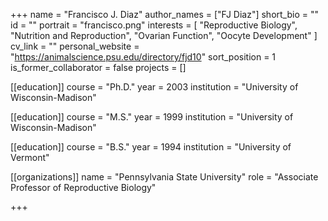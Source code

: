+++
name = "Francisco J. Diaz"
author_names = ["FJ Diaz"]
short_bio = ""
id = ""
portrait = "francisco.png"
interests = [
  "Reproductive Biology",
  "Nutrition and Reproduction",
  "Ovarian Function",
  "Oocyte Development"
]
cv_link = ""
personal_website = "https://animalscience.psu.edu/directory/fjd10"
sort_position = 1
is_former_collaborator = false
projects = []

[[education]]
  course = "Ph.D."
  year = 2003
  institution = "University of Wisconsin-Madison"

[[education]]
  course = "M.S."
  year = 1999
  institution = "University of Wisconsin-Madison"

[[education]]
  course = "B.S."
  year = 1994
  institution = "University of Vermont"

[[organizations]]
    name = "Pennsylvania State University"
    role = "Associate Professor of Reproductive Biology"


+++



